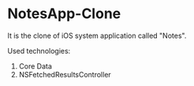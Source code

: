 # NotesApp-Clone

It is the clone of iOS system application called "Notes".

Used technologies:                                                           
1. Core Data
2. NSFetchedResultsController
